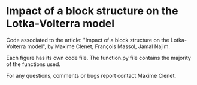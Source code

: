 # Impact of a block structure on the Lotka-Volterra model
Code associated to the article: "Impact of a block structure on the Lotka-Volterra model", by Maxime Clenet, François Massol, Jamal Najim.

Each figure has its own code file. The function.py file contains the majority of the functions used. 

For any questions, comments or bugs report contact Maxime Clenet.

